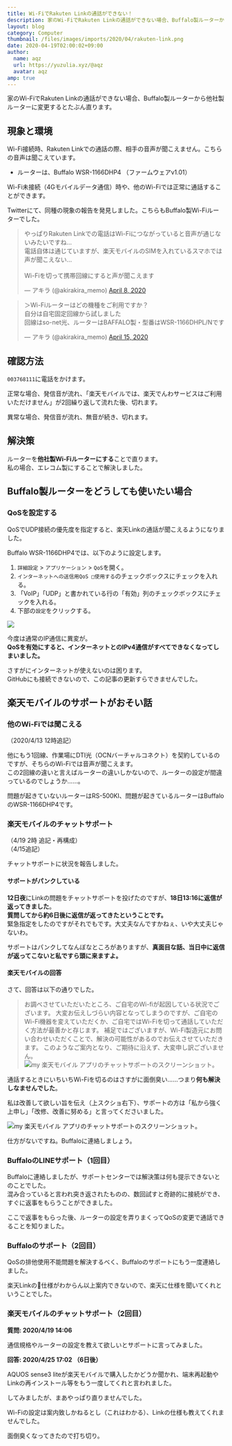 ```yaml
---
title: Wi-FiでRakuten Linkの通話ができない！
description: 家のWi-FiでRakuten Linkの通話ができない場合、Buffalo製ルーターから他社製ルーターに変更するとたぶん直ります。
layout: blog
category: Computer
thumbnail: /files/images/imports/2020/04/rakuten-link.png
date: 2020-04-19T02:00:02+09:00
author:
  name: aqz
  url: https://yuzulia.xyz/@aqz
  avatar: aqz
amp: true
---
```

家のWi-FiでRakuten Linkの通話ができない場合、Buffalo製ルーターから他社製ルーターに変更するとたぶん直ります。

## 現象と環境
Wi-Fi接続時、Rakuten Linkでの通話の際、相手の音声が聞こえません。こちらの音声は聞こえています。

- ルーターは、Buffalo WSR-1166DHP4 （ファームウェアv1.01）

Wi-Fi未接続（4Gモバイルデータ通信）時や、他のWi-Fiでは正常に通話することができます。

Twitterにて、同種の現象の報告を発見しました。こちらもBuffalo製Wi-Fiルーターでした。

<blockquote class="twitter-tweet"><p lang="ja" dir="ltr">やっぱりRakuten Linkでの電話はWi-Fiにつながっていると音声が通じないみたいですね…<br>電話自体は通じていますが、楽天モバイルのSIMを入れているスマホでは声が聞こえない…<br><br>Wi-Fiを切って携帯回線にすると声が聞こえます</p>&mdash; アキラ (@akirakira_memo) <a href="https://twitter.com/akirakira_memo/status/1247829526710632448?ref_src=twsrc%5Etfw">April 8, 2020</a></blockquote>

<blockquote class="twitter-tweet"><p lang="ja" dir="ltr">＞Wi-Fiルーターはどの機種をご利用ですか？<br>自分は自宅固定回線から試しました<br>回線はso-net光、ルーターはBAFFALO製・型番はWSR-1166DHPL/Nです</p>&mdash; アキラ (@akirakira_memo) <a href="https://twitter.com/akirakira_memo/status/1250393731678625793?ref_src=twsrc%5Etfw">April 15, 2020</a></blockquote>

<script async src="https://platform.twitter.com/widgets.js" charset="utf-8"></script> 

## 確認方法
`003768111`に電話をかけます。

正常な場合、発信音が流れ、「楽天モバイルでは、楽天でんわサービスはご利用いただけません」が2回繰り返して流れた後、切れます。

異常な場合、発信音が流れ、無音が続き、切れます。

## 解決策
ルーターを**他社製Wi-Fiルーターにする**ことで直ります。  
私の場合、エレコム製にすることで解決しました。

## Buffalo製ルーターをどうしても使いたい場合
### QoSを設定する
QoSでUDP接続の優先度を指定すると、楽天Linkの通話が聞こえるようになりました。

Buffalo WSR-1166DHP4では、以下のように設定します。

1. `詳細設定` > `アプリケーション` > `QoS`を開く。
2. `インターネットへの送信用QoS □使用する`のチェックボックスにチェックを入れる。
3. 「VoIP」「UDP」と書かれている行の「有効」列のチェックボックスにチェックを入れる。
4. 下部の`設定`をクリックする。

![](/files/images/imports/2020/04/wi-fi-qos.png)

今度は通常のIP通信に異変が。  
**QoSを有効にすると、インターネットとのIPv4通信がすべてできなくなってしまいました。**

さすがにインターネットが使えないのは困ります。  
GitHubにも接続できないので、この記事の更新すらできませんでした。

## 楽天モバイルのサポートがおそい話
### 他のWi-Fiでは聞こえる
（2020/4/13 12時追記）

他にもう1回線、作業場にDTI光（OCNバーチャルコネクト）を契約しているのですが、そちらのWi-Fiでは音声が聞こえます。  
この2回線の違いと言えばルーターの違いしかないので、ルーターの設定が間違っているのでしょうか……。

問題が起きていないルーターはRS-500KI、問題が起きているルーターはBuffaloのWSR-1166DHP4です。

### 楽天モバイルのチャットサポート
（4/19 2時 追記・再構成）  
（4/15追記）

チャットサポートに状況を報告しました。

#### サポートがパンクしている
**12日夜**にLinkの問題をチャットサポートを投げたのですが、**18日13:16に返信が返ってきました**。  
**質問してから約6日後に返信が返ってきたということです。**  
緊急指定をしたのですがそれでもです。大丈夫なんですかねぇ、いや大丈夫じゃないわ。

サポートはパンクしてなんぼなところがありますが、**真面目な話、当日中に返信が返ってこないと私ですら頭に来ますよ。**

#### 楽天モバイルの回答
さて、回答は以下の通りでした。

> お調べさせていただいたところ、ご自宅のWi-fiが起因している状況でございます。
> 大変お伝えしづらい内容となってしまうのですが、ご自宅のWi-Fi機器を変えていただくか、ご自宅ではWi-Fiを切って通話していただく方法が最善かと存じます。
> 補足ではございますが、Wi-Fi製造元にお問い合わせいただくことで、解決の可能性があるのでお伝えさせていただきます。
> このようなご案内となり、ご期待に沿えず、大変申し訳ございません。
![](/files/images/imports/2020/04/Screenshot_20200418-181501.png "my 楽天モバイル アプリのチャットサポートのスクリーンショット。")

通話するときにいちいちWi-Fiを切るのはさすがに面倒臭い……つまり**何も解決しなませんでした**。

私は改善して欲しい旨を伝え（上スクショ右下）、サポートの方は「私から強く上申し」「改修、改善に努める」と言ってくださいました。

![](/files/images/imports/2020/04/Screenshot_20200418-195448.png "my 楽天モバイル アプリのチャットサポートのスクリーンショット。")

仕方がないですね。Buffaloに連絡しましょう。

### BuffaloのLINEサポート（1回目）
Buffaloに連絡しましたが、サポートセンターでは解決策は何も提示できないとのことでした。  
混み合っていると言われ突き返されたものの、数回試すと奇跡的に接続ができ、すぐに返事をもらうことができました。

ここで返事をもらった後、ルーターの設定を弄りまくってQoSの変更で通話できることを知りました。

### Buffaloのサポート（2回目）
QoSの排他使用不能問題を解決するべく、Buffaloのサポートにもう一度連絡しました。

楽天Linkの仕様がわからん以上案内できないので、楽天に仕様を聞いてくれということでした。

### 楽天モバイルのチャットサポート（2回目）
**質問: 2020/4/19 14:06**

通信規格やルーターの設定を教えて欲しいとサポートに言ってみました。

**回答: 2020/4/25 17:02 （6日後）**

AQUOS sense3 liteが楽天モバイルで購入したかどうか聞かれ、端末再起動やLinkの再インストール等をもう一度してくれと言われました。

してみましたが、まあやっぱり直りませんでした。

Wi-Fiの設定は案内致しかねるとし（これはわかる）、Linkの仕様も教えてくれませんでした。

面倒臭くなってきたので打ち切り。
